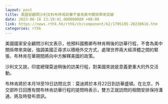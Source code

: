 ```yaml
---
layout: post
title: 美國安顧問沙利文料布林肯訪華不會為美中關係帶來突破
date: 2023-06-16 13:19:41.000000000 +08:00
link: https://news.rthk.hk/rthk/ch/component/k2/1705105-20230616.htm
categories: rthk
---
```


美國國家安全顧問沙利文表示，他預料國務卿布林肯稍後的訪華行程，不會為美中關係帶來突破，強調美國正尋求以積極外交方式，處理世界兩大經濟體之間的緊張，布林肯在華期間將向中方解釋美國的政策。

沙利文又說，印度總理莫迪稍後的訪美行程，對美國來說是意義更重大的外交活動。

布林肯將於本月18至19日訪問北京：莫迪將於本月22日到訪華盛頓。在北京，外交部昨日回應有關布林肯訪華行程的提問時表示，雙方正就訪問的相關安排保持溝通，將及時發布資訊。
